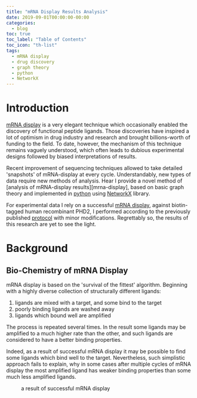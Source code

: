 ```yaml
---
title: "mRNA Display Results Analysis"
date: 2019-09-01T00:00:00-00:00
categories:
  - blog
toc: true
toc_label: "Table of Contents"
toc_icon: "th-list"
tags:
  - mRNA display
  - drug discovery
  - graph theory
  - python
  - NetworkX
---
```

# Introduction

[mRNA display][szostak-ref] is a very elegant technique which occasionally enabled the discovery of functional peptide ligands. Those discoveries have inspired a lot of optimism in drug industry and research and brought billions-worth of funding to the field. To date, however, the mechanism of this technique remains vaguely understood, which often leads to dubious experimental designs followed by biased interpretations of results.

Recent improvement of sequencing techniques allowed to take detailed 'snapshots' of mRNA-display at every cycle. Understandably, new types of data require new methods of analysis. Hear I provide a novel method of [analysis of mRNA-display results][mrna-display], based on basic graph theory and implemented in [python][python] using [NetworkX][networkx] library.

For experimental data I rely on a successful [mRNA display][mrna-display-data], against biotin-tagged human recombinant PHD2, I performed according to the previously published [protocol][hayashi-ref] with minor modifications. Regrettably so, the results of this research are yet to see the light.

# Background
## Bio-Chemistry of mRNA Display
mRNA display is based on the 'survival of the fittest' algorithm. Beginning with a highly diverse collection of structurally different ligands:
1. ligands are mixed with a target, and some bind to the target
2. poorly binding ligands are washed away 
3. ligands which bound well are amplified

The process is repeated several times. In the result some ligands may be amplified to a much higher rate than the other, and such ligands are considered to have a better binding properties.

Indeed, as a result of successful mRNA display it may be possible to find some ligands which bind well to the target. Nevertheless, such simplistic approach fails to explain, why in some cases after multiple cycles of mRNA display the most amplified ligand has weaker binding properties than some much less amplified ligands.

<figure class="align-center">
  <img src="{{ site.url }}{{ site.baseurl }}/assets/images/mrna_display_results_by_cycle.png" alt="">
  <figcaption>a result of successful mRNA display</figcaption>
</figure>

[szostak-ref]: https://www.sciencedirect.com/science/article/pii/S1359644613003553
[mrna-display-repo]: https://github.com/nikita-loik/mrna-display
[python]: https://www.python.org/
[networkx]: https://networkx.github.io/
[mrna-display-data]: https://github.com/nikita-loik/mrna-display/tree/master/sample_input
[hayashi-ref]: https://onlinelibrary.wiley.com/doi/abs/10.1002/anie.201108118

<!-- [mrna-display-results-by-cycle]: /assets/images/mrna_display_results_by_cycle.png -->
